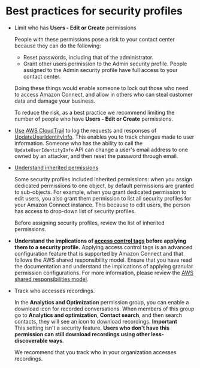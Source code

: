 # Best practices for security profiles<a name="security-profile-best-practices"></a>
+ Limit who has **Users \- Edit or Create** permissions

  People with these permissions pose a risk to your contact center because they can do the following:
  + Reset passwords, including that of the administrator\.
  + Grant other users permission to the Admin security profile\. People assigned to the Admin security profile have full access to your contact center\.

  Doing these things would enable someone to lock out those who need to access Amazon Connect, and allow in others who can steal customer data and damage your business\. 

  To reduce the risk, as a best practice we recommend limiting the number of people who have **Users \- Edit or Create** permissions\.
+ [Use AWS CloudTrail](logging-using-cloudtrail.md) to log the requests and responses of [UpdateUserIdentityInfo](https://docs.aws.amazon.com/connect/latest/APIReference/API_UpdateUserIdentityInfo.html)\. This enables you to track changes made to user information\. Someone who has the ability to call the `UpdateUserIdentityInfo` API can change a user's email address to one owned by an attacker, and then reset the password through email\. 
+ [Understand inherited permissions](inherited-permissions.md)

  Some security profiles included inherited permissions: when you assign dedicated permissions to one object, by default permissions are granted to sub\-objects\. For example, when you grant dedicated permission to edit users, you also grant them permission to list all security profiles for your Amazon Connect instance\. This because to edit users, the person has access to drop\-down list of security profiles\. 

  Before assigning security profiles, review the list of inherited permissions\.
+ **Understand the implications of [access control tags](https://docs.aws.amazon.com/connect/latest/adminguide/tag-based-access-control.html) before applying them to a security profile\.** Applying access control tags is an advanced configuration feature that is supported by Amazon Connect and that follows the AWS shared responsibility model\. Ensure that you have read the documentation and understand the implications of applying granular permission configurations\. For more information, please review the [AWS shared responsibilities model](http://aws.amazon.com/compliance/shared-responsibility-model/)\.
+ Track who accesses recordings\.

   In the **Analytics and Optimization** permission group, you can enable a download icon for recorded conversations\. When members of this group go to **Analytics and optimization**, **Contact search**, and then search contacts, they will see an icon to download recordings\. 
**Important**  
This setting isn't a security feature\. **Users who don't have this permission can still download recordings using other less\-discoverable ways**\.

  We recommend that you track who in your organization accesses recordings\.